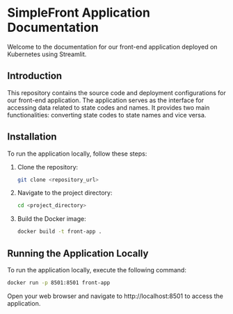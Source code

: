 # SimpleFront Application Documentation

Welcome to the documentation for our front-end application deployed on Kubernetes using Streamlit.

## Introduction

This repository contains the source code and deployment configurations for our front-end application. The application serves as the interface for accessing data related to state codes and names. It provides two main functionalities: converting state codes to state names and vice versa.

## Installation

To run the application locally, follow these steps:

1. Clone the repository:

    ```bash
    git clone <repository_url>
    ```

2. Navigate to the project directory:

    ```bash
    cd <project_directory>
    ```

3. Build the Docker image:

    ```bash
    docker build -t front-app .
    ```

## Running the Application Locally

To run the application locally, execute the following command:

```bash
docker run -p 8501:8501 front-app
 ```

Open your web browser and navigate to http://localhost:8501 to access the application.
